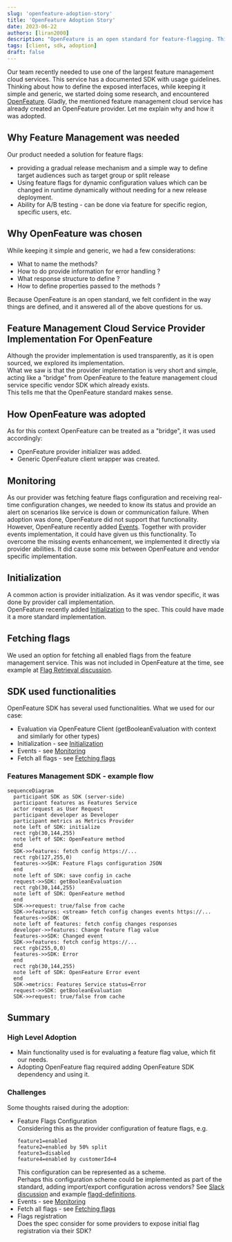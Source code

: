 ```yaml
---
slug: 'openfeature-adoption-story'
title: 'OpenFeature Adoption Story'
date: 2023-06-22
authors: [liran2000]
description: "OpenFeature is an open standard for feature-flagging. This is an adoption story."
tags: [client, sdk, adoption]
draft: false
---
```


Our team recently needed to use one of the largest feature management cloud services.
This service has a documented SDK with usage guidelines.
Thinking about how to define the exposed interfaces, while keeping it simple and generic, we started doing some research, and encountered [OpenFeature](https://openfeature.dev).
Gladly, the mentioned feature management cloud service has already created an OpenFeature provider.
Let me explain why and how it was adopted.

<!--truncate-->

## Why Feature Management was needed

Our product needed a solution for feature flags:
* providing a gradual release mechanism and a simple way to define target audiences such as target group or split release
* Using feature flags for dynamic configuration values which can be changed in runtime dynamically without needing for a new release deployment.
* Ability for A/B testing - can be done via feature for specific region, specific users, etc.

## Why OpenFeature was chosen

While keeping it simple and generic, we had a few considerations:
* What to name the methods?
* How to do provide information for error handling ?
* What response structure to define ?
* How to define properties passed to the methods ?

Because OpenFeature is an open standard, we felt confident in the way things are defined, and it answered all of the above questions for us.

## Feature Management Cloud Service Provider Implementation For OpenFeature
Although the provider implementation is used transparently, as it is open sourced, we explored its implementation.  
What we saw is that the provider implementation is very short and simple, acting like a "bridge" from OpenFeature to the feature management cloud service specific vendor SDK which already exists.  
This tells me that the OpenFeature standard makes sense.

## How OpenFeature was adopted
As for this context OpenFeature can be treated as a "bridge", it was used accordingly:
* OpenFeature provider initializer was added.
* Generic OpenFeature client wrapper was created.

## Monitoring
As our provider was fetching feature flags configuration and receiving real-time configuration changes, we needed to know its status and provide an alert on scenarios like service is down or communication failure.
When adoption was done, OpenFeature did not support that functionality.
However, OpenFeature recently added [Events](https://github.com/open-feature/spec/blob/main/specification/sections/05-events.md#5-events). Together with provider events implementation, it could have given us this functionality.
To overcome the missing events enhancement, we implemented it directly via provider abilities. It did cause some mix between OpenFeature and vendor specific implementation.

## Initialization
A common action is provider initialization. As it was vendor specific, it was done by provider call implementation.  
OpenFeature recently added [Initialization](https://github.com/open-feature/spec/blob/main/specification/sections/02-providers.md#24-initialization) to the spec. This could have made it a more standard implementation.

## Fetching flags
We used an option for fetching all enabled flags from the feature management service. This was not included in OpenFeature at the time, see example at [Flag Retrieval discussion](https://github.com/open-feature/ofep/issues/13#issuecomment-1337889563).

## SDK used functionalities
OpenFeature SDK has several used functionalities. What we used for our case:
* Evaluation via OpenFeature Client (getBooleanEvaluation with context and similarly for other types)
* Initialization - see [Initialization](#initialization)
* Events - see [Monitoring](#monitoring)
* Fetch all flags - see [Fetching flags](#fetching-flags)

###  Features Management SDK - example flow

```mermaid
sequenceDiagram
  participant SDK as SDK (server-side)
  participant features as Features Service
  actor request as User Request
  participant developer as Developer
  participant metrics as Metrics Provider
  note left of SDK: initialize
  rect rgb(30,144,255)
  note left of SDK: OpenFeature method
  end
  SDK->>features: fetch config https://...
  rect rgb(127,255,0)
  features->>SDK: Feature Flags configuration JSON
  end
  note left of SDK: save config in cache
  request->>SDK: getBooleanEvaluation
  rect rgb(30,144,255)
  note left of SDK: OpenFeature method
  end
  SDK->>request: true/false from cache
  SDK->>features: <stream> fetch config changes events https://...
  features->>SDK: OK
  note left of features: fetch config changes responses
  developer->>features: Change feature flag value
  features->>SDK: Changed event
  SDK->>features: fetch config https://...
  rect rgb(255,0,0)
  features->>SDK: Error
  end
  rect rgb(30,144,255)
  note left of SDK: OpenFeature Error event
  end
  SDK->metrics: Features Service status=Error
  request->>SDK: getBooleanEvaluation
  SDK->>request: true/false from cache
```

## Summary

### High Level Adoption
* Main functionality used is for evaluating a feature flag value, which fit our needs.
* Adopting OpenFeature flag required adding OpenFeature SDK dependency and using it.  

### Challenges
Some thoughts raised during the adoption:
* Feature Flags Configuration  
  Considering this as the provider configuration of feature flags, e.g.  
  ```
  feature1=enabled
  feature2=enabled by 50% split
  feature3=disabled
  feature4=enabled by customerId=4
  ```  
  This configuration can be represented as a scheme.  
  Perhaps this configuration scheme could be implemented as part of the standard, adding import/export configuration across vendors?
  See [Slack discussion](https://cloud-native.slack.com/archives/C0344AANLA1/p1684776996586969?thread_ts=1684774617.486109&cid=C0344AANLA1) and example [flagd-definitions](https://github.com/open-feature/schemas/blob/main/json/flagd-definitions.json).
* Events - see [Monitoring](#monitoring)
* Fetch all flags - see [Fetching flags](#fetching-flags)
* Flags registration  
  Does the spec consider for some providers to expose initial flag registration via their SDK?
